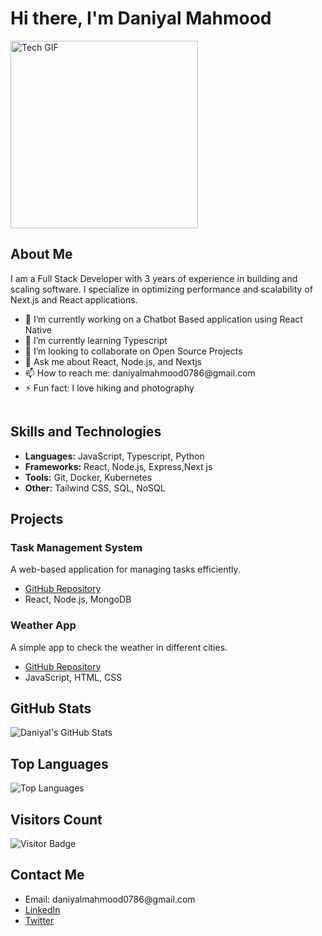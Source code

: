 <h1>Hi there, I'm Daniyal Mahmood </h1>

<div style="display: flex; justify-content: space-between; align-items: flex-start;">
  <div>
    <div style="margin-left: auto;">
    <img src="https://i.giphy.com/media/v1.Y2lkPTc5MGI3NjExandyZmdrbmhpeWR4YzhtNGJqZW5raGZyY2xyYm54b3p0ejhjemgyNSZlcD12MV9pbnRlcm5hbF9naWZfYnlfaWQmY3Q9Zw/JqmupuTVZYaQX5s094/giphy.gif" alt="Tech GIF" width="300"/>
  </div>
    <h2>About Me</h2>
    <p>I am a Full Stack Developer with 3 years of experience in building and scaling software. I specialize in optimizing performance and scalability of Next.js and React applications.</p>
    <ul>
      <li>🔭 I’m currently working on a Chatbot Based application using React Native</li>
      <li>🌱 I’m currently learning Typescript</li>
      <li>👯 I’m looking to collaborate on Open Source Projects</li>
      <li>💬 Ask me about React, Node.js, and Nextjs</li>
      <li>📫 How to reach me: daniyalmahmood0786@gmail.com</li>
      <li>⚡ Fun fact: I love hiking and photography</li>
    </ul>
  </div>
  
</div>

<h2>Skills and Technologies</h2>
<ul>
  <li><strong>Languages:</strong> JavaScript, Typescript, Python</li>
  <li><strong>Frameworks:</strong> React, Node.js, Express,Next js </li>
  <li><strong>Tools:</strong> Git, Docker, Kubernetes</li>
  <li><strong>Other:</strong> Tailwind CSS, SQL, NoSQL</li>
</ul>

<h2>Projects</h2>
<h3>Task Management System</h3>
<p>A web-based application for managing tasks efficiently.</p>
<ul>
  <li><a href="https://github.com/Dannysyed/task-manager">GitHub Repository</a></li>
  <li>React, Node.js, MongoDB</li>
</ul>

<h3>Weather App</h3>
<p>A simple app to check the weather in different cities.</p>
<ul>
  <li><a href="https://github.com/Dannysyed/weather-app">GitHub Repository</a></li>
  <li>JavaScript, HTML, CSS</li>
</ul>

<h2>GitHub Stats</h2>
<img src="https://github-readme-stats.vercel.app/api?username=Dannysyed&show_icons=true&theme=radical" alt="Daniyal's GitHub Stats"/>

<h2>Top Languages</h2>
<img src="https://github-readme-stats.vercel.app/api/top-langs/?username=Dannysyed&layout=compact&theme=radical" alt="Top Languages"/>

<h2>Visitors Count</h2>
<img src="https://visitor-badge.glitch.me/badge?page_id=Dannysyed.Dannysyed" alt="Visitor Badge"/>

<h2>Contact Me</h2>
<ul>
  <li>Email: daniyalmahmood0786@gmail.com</li>
  <li><a href="https://www.linkedin.com/in/Dannysyed">LinkedIn</a></li>
  <li><a href="https://twitter.com/Dannysyed">Twitter</a></li>
</ul>

